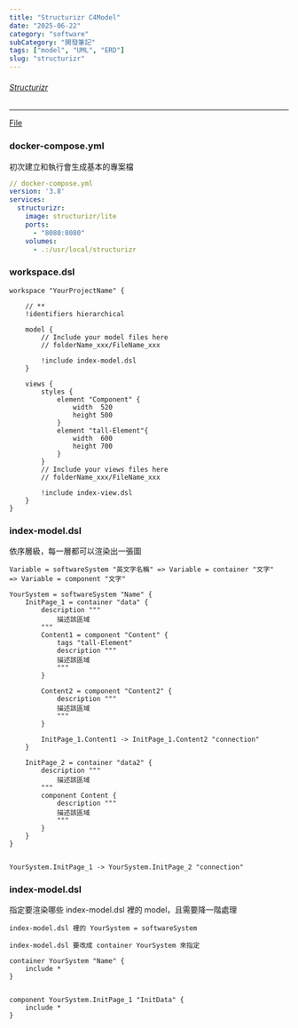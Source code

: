 ```yaml
---
title: "Structurizr C4Model"
date: "2025-06-22"
category: "software"
subCategory: "開發筆記"
tags: ["model", "UML", "ERD"]
slug: "structurizr"
---
```

###### [Structurizr](https://structurizr.com/)

---

[File](https://github.com/cao0085/code-pattern/tree/main/structurizr)
<br>


### docker-compose.yml

初次建立和執行會生成基本的專案檔

```yml
// docker-compose.yml
version: '3.8'
services:
  structurizr:
    image: structurizr/lite
    ports:
      - "8080:8080"
    volumes:
      - .:/usr/local/structurizr
```

### workspace.dsl

```text
workspace "YourProjectName" {

    // **
    !identifiers hierarchical

    model {
        // Include your model files here
        // folderName_xxx/FileName_xxx

        !include index-model.dsl
    }

    views {
        styles {
            element "Component" {
                width  520
                height 500
            }
            element "tall-Element"{
                width  600
                height 700             
            }
        }
        // Include your views files here
        // folderName_xxx/FileName_xxx

        !include index-view.dsl
    }
}
```

### index-model.dsl

依序層級，每一層都可以渲染出一張圖

`Variable = softwareSystem "英文字名稱" => Variable = container "文字"  => Variable = component "文字" `

```text
YourSystem = softwareSystem "Name" {
    InitPage_1 = container "data" {
        description """
            描述該區域
        """
        Content1 = component "Content" {
            tags "tall-Element"
            description """
            描述該區域
            """
        }

        Content2 = component "Content2" {
            description """
            描述該區域
            """
        }

        InitPage_1.Content1 -> InitPage_1.Content2 "connection"
    }

    InitPage_2 = container "data2" {
        description """
            描述該區域
        """
        component Content {
            description """
            描述該區域
            """
        }
    }
}


YourSystem.InitPage_1 -> YourSystem.InitPage_2 "connection"
```


### index-model.dsl

指定要渲染哪些 index-model.dsl 裡的 model，且需要降一階處理

`index-model.dsl 裡的 YourSystem = softwareSystem` 

`index-model.dsl 要改成 container YourSystem 來指定`

```text
container YourSystem "Name" {
    include *
}


component YourSystem.InitPage_1 "InitData" {
    include *
}
```
